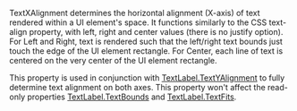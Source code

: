 TextXAlignment determines the horizontal alignment (X-axis) of text rendered within a UI element's space. It functions similarly to the CSS text-align property, with left, right and center values (there is no justify option). For Left and Right, text is rendered such that the left/right text bounds just touch the edge of the UI element rectangle. For Center, each line of text is centered on the very center of the UI element rectangle.

This property is used in conjunction with [TextLabel.TextYAlignment](https://developer.roblox.com/api-reference/property/TextLabel/TextYAlignment) to fully determine text alignment on both axes. This property won't affect the read-only properties [TextLabel.TextBounds](https://developer.roblox.com/api-reference/property/TextLabel/TextBounds) and [TextLabel.TextFits](https://developer.roblox.com/api-reference/property/TextLabel/TextFits).